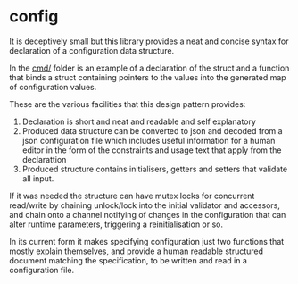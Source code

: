 # config

It is deceptively small but this library provides a neat and concise syntax for
declaration of a configuration data structure.

In the [cmd/](cmd/) folder is an example of a declaration of the struct and a
function that binds a struct containing pointers to the values into the
generated map of configuration values.

These are the various facilities that this design pattern provides:

1. Declaration is short and neat and readable and self explanatory
2. Produced data structure can be converted to json and decoded from a json
configuration file which includes useful information for a human editor in the
form of the constraints and usage text that apply from the declarattion
3. Produced structure contains initialisers, getters and setters that validate
all input.

If it was needed the structure can have mutex locks for concurrent read/write by
chaining unlock/lock into the initial validator and accessors, and chain onto
a channel notifying of changes in the configuration that can alter runtime
parameters, triggering a reinitialisation or so.

In its current form it makes specifying configuration just two functions that
mostly explain themselves, and provide a human readable structured document
matching the specification, to be written and read in a configuration file.